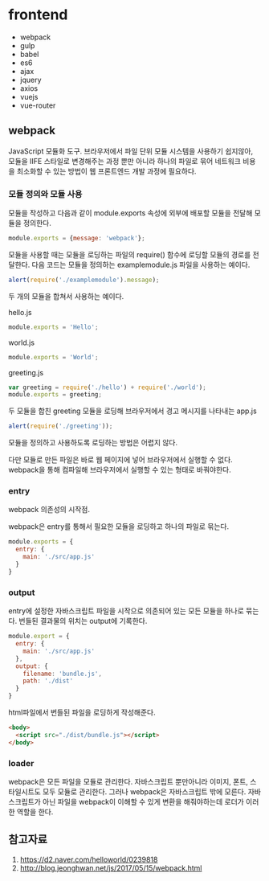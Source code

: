 # frontend

- webpack
- gulp
- babel
- es6
- ajax
- jquery
- axios
- vuejs
- vue-router

## webpack

JavaScript 모듈화 도구.
브라우저에서 파일 단위 모듈 시스템을 사용하기 쉽지않아, 모듈을 IIFE 스타일로 변경해주는 과정 뿐만 아니라 하나의 파일로 묶어 네트워크 비용을 최소화할 수 있는 방법이 웹 프론트엔드 개발 과정에 필요하다.

### 모듈 정의와 모듈 사용

모듈을 작성하고 다음과 같이 module.exports 속성에 외부에 배포할 모듈을 전달해 모듈을 정의한다.

```javascript
module.exports = {message: 'webpack'};
```

모듈을 사용할 때는 모듈을 로딩하는 파일의 require() 함수에 로딩할 모듈의 경로를 전달한다. 
다음 코드는 모듈을 정의하는 examplemodule.js 파일을 사용하는 예이다.

```javascript
alert(require('./examplemodule').message);
```

두 개의 모듈을 합쳐서 사용하는 예이다.

hello.js
```javascript
module.exports = 'Hello';
```

world.js
```javascript
module.exports = 'World';
```

greeting.js
```javascript
var greeting = require('./hello') + require('./world');
module.exports = greeting;
```

두 모듈을 합친 greeting 모듈을 로딩해 브라우저에서 경고 메시지를 나타내는 app.js
```javascript
alert(require('./greeting'));
```

모듈을 정의하고 사용하도록 로딩하는 방법은 어렵지 않다.

다만 모듈로 만든 파일은 바로 웹 페이지에 넣어 브라우저에서 실행할 수 없다.
webpack을 통해 컴파일해 브라우저에서 실행할 수 있는 형태로 바꿔야한다.

### entry

webpack 의존성의 시작점.

webpack은 entry를 통해서 필요한 모듈을 로딩하고 하나의 파일로 묶는다.

```javascript
module.exports = {
  entry: {
    main: './src/app.js'
  }
}
```

### output

entry에 설정한 자바스크립트 파일을 시작으로 의존되어 있는 모든 모듈을 하나로 묶는다.
번들된 결과물의 위치는 output에 기록한다.

```javascript
module.export = {
  entry: {
    main: './src/app.js'
  },
  output: {
    filename: 'bundle.js',
    path: './dist'
  }
}
```

html파일에서 번들된 파일을 로딩하게 작성해준다.

```html
<body>
  <script src="./dist/bundle.js"></script>
</body>
```

### loader

webpack은 모든 파일을 모듈로 관리한다. 자바스크립트 뿐만아니라 이미지, 폰트, 스타일시트도 모두 모듈로 관리한다. 그러나 webpack은 자바스크립트 밖에 모른다. 자바스크립트가 아닌 파일을 webpack이 이해할 수 있게 변환을 해줘야하는데 로더가 이러한 역할을 한다.

## 참고자료
1. https://d2.naver.com/helloworld/0239818
2. http://blog.jeonghwan.net/js/2017/05/15/webpack.html
